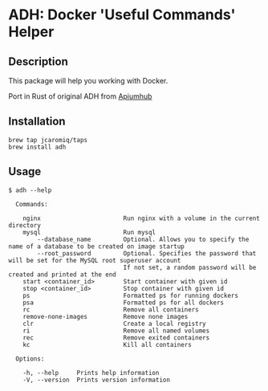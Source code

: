 # ADH: Docker 'Useful Commands' Helper


##  Description

This package will help you working with Docker.

Port in Rust of original ADH from [Apiumhub](https://github.com/ApiumhubOpenSource/adh)
  
    

##  Installation

```
brew tap jcaromiq/taps
brew install adh
```
   
  
## Usage

```
$ adh --help

  Commands:

    nginx                       Run nginx with a volume in the current directory
    mysql                       Run mysql
        --database_name         Optional. Allows you to specify the name of a database to be created on image startup
        --root_password         Optional. Specifies the password that will be set for the MySQL root superuser account
                                If not set, a random password will be created and printed at the end
    start <container_id>        Start container with given id
    stop <container_id>         Stop container with given id
    ps                          Formatted ps for running dockers
    psa                         Formatted ps for all dockers
    rc                          Remove all containers
    remove-none-images          Remove none images
    clr                         Create a local registry
    ri                          Remove all named volumes
    rec                         Remove exited containers
    kc                          Kill all containers

  Options:

    -h, --help     Prints help information
    -V, --version  Prints version information
```

